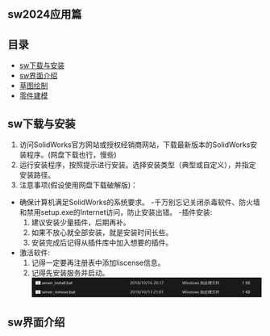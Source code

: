 ## sw2024应用篇
## 目录
- [sw下载与安装](#sw下载与安装)
- [sw界面介绍](#sw界面介绍)
- [草图绘制](#草图绘制)
- [零件建模](#零件建模) 
## sw下载与安装
1. 访问SolidWorks官方网站或授权经销商网站，下载最新版本的SolidWorks安装程序。(网盘下载也行，慢些)
2. 运行安装程序，按照提示进行安装。选择安装类型（典型或自定义），并指定安装路径。
3. 注意事项(假设使用网盘下载破解版)：
  - 确保计算机满足SolidWorks的系统要求。
  -千万别忘记关闭杀毒软件、防火墙和禁用setup.exe的Internet访问，防止安装出错。
  -插件安装:
    1. 建议安装少量插件，后期再补。
    2. 如果不放心就全部安装，就是安装时间长些。
    3. 安装完成后记得从插件库中加入想要的插件。
  - 激活软件:
    1. 记得一定要再注册表中添加liscense信息。
    2. 记得先安装服务并启动。
    ![server](./images/server.png)
## sw界面介绍